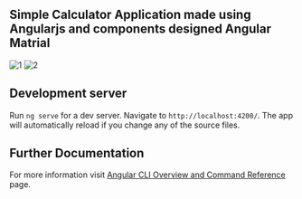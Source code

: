 ## Simple Calculator Application made using Angularjs and components designed Angular Matrial

![1](https://user-images.githubusercontent.com/55712612/138615510-e16da03e-b778-403a-a900-2fd2995cf209.JPG)
![2](https://user-images.githubusercontent.com/55712612/138615512-0a38f80f-7ee7-4f14-95ee-ea524af4d3e2.JPG)

## Development server

Run `ng serve` for a dev server. Navigate to `http://localhost:4200/`. The app will automatically reload if you change any of the source files.
 
 ## Further Documentation
 
 
 
 
 For more information visit [Angular CLI Overview and Command Reference](https://angular.io/cli) page.
